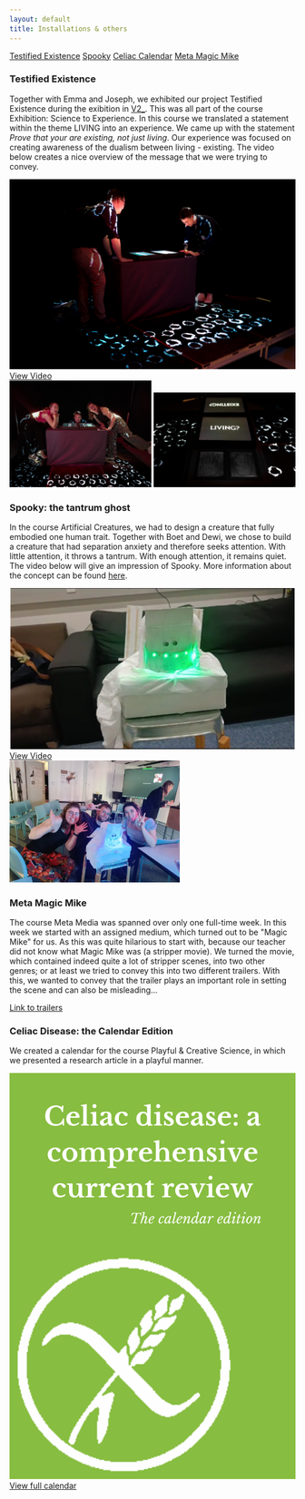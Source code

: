 ```yaml
---
layout: default
title: Installations & others
---
```


<a href="#TestifiedExistence" class="anchor-button">Testified Existence</a>
<a href="#Spooky" class="anchor-button">Spooky</a>
<a href="#CeliaCal" class="anchor-button">Celiac Calendar</a>
<a href="#MagicMike" class="anchor-button">Meta Magic Mike</a>

<h3 id="TestifiedExistence">Testified Existence</h3>

Together with Emma and Joseph, we exhibited our project Testified Existence during the exibition in [V2_](https://v2.nl/events/living-media-technology-exhibition). This was all part of the course Exhibition: Science to Experience. In this course we translated a statement within the theme LIVING into an experience. We came up with the statement *Prove that your are existing, not just living*. Our experience was focused on creating awareness of the dualism between living - existing. The video below creates a nice overview of the message that we were trying to convey. 

<div class="video-image-wrapper">
    <a href="https://youtu.be/op22tjlWhmM" class="image-overlay-link" target="_blank">
        <div class="image-overlay-container">
        <img class="projects-square" src="images/installations_main.jpg" alt="installation">
        <div class="overlay-text">View Video</div>
        </div>
    </a>
    <img src="images/S2E3.jpg" heigth="250" width="250" alt="testifiedexistence">
    <img src="images/S2E.jpg" heigth="250" width="250" alt="testifiedexistence">
</div>

<h3 id="Spooky">Spooky: the tantrum ghost</h3>

In the course Artificial Creatures, we had to design a creature that fully embodied one human trait. Together with Boet and Dewi, we chose to build a creature that had separation anxiety and therefore seeks attention. With little attention, it throws a tantrum. With enough attention, it remains quiet. The video below will give an impression of Spooky. More information about the concept can be found [here](https://sites.google.com/view/artificialcreatures2024/student-portfolios/boet-bouten/spooky). 

<div class="video-image-wrapper">
    <a href="https://youtu.be/mt0A43aKj34" class="image-overlay-link" target="_blank">
        <div class="image-overlay-container">
        <img class="projects-square" src="images/spooky.png" alt="spooky">
        <div class="overlay-text">View Video</div>
        </div>
    </a>
    <img src="images/spooky2.jpg" heigth="250" width="300" alt="spooky">
</div>


<h3 id="MagicMike">Meta Magic Mike</h3>

The course Meta Media was spanned over only one full-time week. In this week we started with an assigned medium, which turned out to be "Magic Mike" for us. As this was quite hilarious to start with, because our teacher did not know what Magic Mike was (a stripper movie). We turned the movie, which contained indeed quite a lot of stripper scenes, into two other genres; or at least we tried to convey this into two different trailers. With this, we wanted to convey that the trailer plays an important role in setting the scene and can also be misleading...

[Link to trailers](https://www.youtube.com/playlist?list=PL_GIj9ptbndxvAcHiVHfjiGa05AzIQidJ)

<h3 id="CeliaCal">Celiac Disease: the Calendar Edition</h3>

We created a calendar for the course Playful & Creative Science, in which we presented a research article in a playful manner. 

<div>
    <a href="docs/pns_cal.pdf" class="image-overlay-link" target="_blank">
        <div class="image-overlay-container">
        <img class="projects-square" src="images/pns_calendar.png" alt="celiac">
        <div class="overlay-text">View full calendar</div>
        </div>
    </a>
</div>

